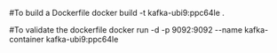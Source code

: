 #To build a Dockerfile
docker build -t kafka-ubi9:ppc64le .

#To validate the dockerfile
docker run -d -p 9092:9092 --name kafka-container kafka-ubi9:ppc64le